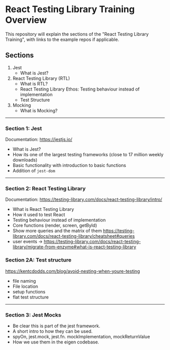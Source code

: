 # React Testing Library Training Overview

This repository will explain the sections of the "React Testing Library Training", with links to the example repos if applicable.

## Sections

1. Jest
   - What is Jest?
2. React Testing Library (RTL)
   - What is RTL?
   - React Testing Library Ethos: Testing behaviour instead of implementation
   - Test Structure
3. Mocking
   - What is Mocking?

---

### Section 1: Jest

Documentation: https://jestjs.io/

- What is Jest?
- How its one of the largest testing frameworks (close to 17 million weekly downloads)
- Basic functionality with introduction to basic functions
- Addition of `jest-dom`

---

### Section 2: React Testing Library

Documentation: https://testing-library.com/docs/react-testing-library/intro/

- What is React Testing Library
- How it used to test React
- Testing behaviour instead of implementation
- Core functions (render, screen, getById)
- Show more queries and the matrix of them https://testing-library.com/docs/react-testing-library/cheatsheet#queries
- user events -> https://testing-library.com/docs/react-testing-library/migrate-from-enzyme#what-is-react-testing-library

### Section 2A: Test structure

https://kentcdodds.com/blog/avoid-nesting-when-youre-testing

- file naming
- File location
- setup functions
- flat test structure

---

### Section 3: Jest Mocks

- Be clear this is part of the jest framework.
- A short intro to how they can be used.
- spyOn, jest.mock, jest.fn. mockImplementation, mockReturnValue
- How we use them in the eigen codebase.
